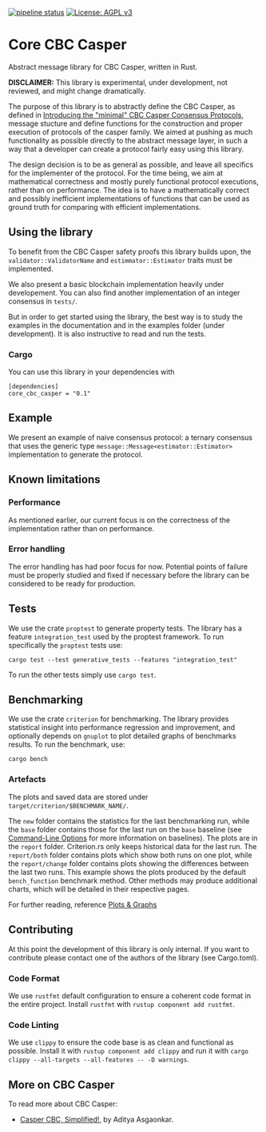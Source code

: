[![pipeline status](https://gitlab.com/TrueLevel/casper/core-cbc/badges/master/pipeline.svg)](https://gitlab.com/TrueLevel/casper/core-cbc/commits/master) [![License: AGPL v3](https://img.shields.io/badge/License-AGPL%20v3-blue.svg)](https://www.gnu.org/licenses/agpl-3.0)

Core CBC Casper
===

Abstract message library for CBC Casper, written in Rust.

**DISCLAIMER:** This library is experimental, under development, not reviewed,
and might change dramatically.

The purpose of this library is to abstractly define the CBC Casper, as defined
in [Introducing the "minimal" CBC Casper Consensus
Protocols](https://github.com/cbc-casper/cbc-casper-paper), message stucture and
define functions for the construction and proper execution of protocols of the
casper family. We aimed at pushing as much functionality as possible directly to
the abstract message layer, in such a way that a developer can create a protocol
fairly easy using this library.

The design decision is to be as general as possible, and leave all specifics for
the implementer of the protocol. For the time being, we aim at mathematical
correctness and mostly purely functional protocol executions, rather than on
performance. The idea is to have a mathematically correct and possibly
inefficient implementations of functions that can be used as ground truth for
comparing with efficient implementations.

## Using the library

To benefit from the CBC Casper safety proofs this library builds upon,
the `validator::ValidatorName` and `estimmator::Estimator` traits must be
implemented.

We also present a basic blockchain implementation heavily under developement.
You can also find another implementation of an integer consensus in `tests/`.

But in order to get started using the library, the best way is to study the
examples in the documentation and in the examples folder (under development).
It is also instructive to read and run the tests.

### Cargo

You can use this library in your dependencies with

```
[dependencies]
core_cbc_casper = "0.1"
```

## Example

We present an example of naive consensus protocol: a ternary consensus that uses
the generic type `message::Message<estimator::Estimator>` implementation to
generate the protocol.

## Known limitations

### Performance

As mentioned earlier, our current focus is on the correctness of the
implementation rather than on performance.

### Error handling

The error handling has had poor focus for now. Potential points of failure must be
properly studied and fixed if necessary before the library can be considered to be
ready for production.

## Tests

We use the crate `proptest` to generate property tests. The library has a
feature `integration_test` used by the proptest framework. To run specifically
the `proptest` tests use:

```
cargo test --test generative_tests --features "integration_test"
```

To run the other tests simply use `cargo test`.

## Benchmarking

We use the crate `criterion` for benchmarking. The library provides statistical
insight into performance regression and improvement, and optionally depends on
`gnuplot` to plot detailed graphs of benchmarks results. To run the benchmark, use:

```
cargo bench
```

### Artefacts
The plots and saved data are stored under `target/criterion/$BENCHMARK_NAME/`.

The `new` folder contains the statistics for the last benchmarking run, while the `base` folder
contains those for the last run on the `base` baseline (see [Command-Line
Options](./command_line_options.md#baselines) for more information on baselines). The plots are in
the `report` folder. Criterion.rs only keeps historical data for the last run. The `report/both`
folder contains plots which show both runs on one plot, while the `report/change` folder contains
plots showing the differences between the last two runs. This example shows the plots produced by
the default `bench_function` benchmark method. Other methods may produce additional charts, which
will be detailed in their respective pages.

For further reading, reference [Plots & Graphs](https://bheisler.github.io/criterion.rs/book/user_guide/plots_and_graphs.html)

## Contributing

At this point the development of this library is only internal. If you want to
contribute please contact one of the authors of the library (see Cargo.toml).

### Code Format

We use `rustfmt` default configuration to ensure a coherent code format in the
entire project. Install `rustfmt` with `rustup component add rustfmt`.

### Code Linting

We use `clippy` to ensure the code base is as clean and functional as possible.
Install it with `rustup component add clippy` and run it with `cargo clippy --all-targets
--all-features -- -D warnings`.

## More on CBC Casper

To read more about CBC Casper:
* [Casper CBC, Simplified!](
https://medium.com/@aditya.asgaonkar/casper-cbc-simplified-2370922f9aa6),
by Aditya Asgaonkar.
